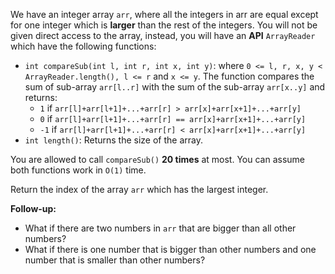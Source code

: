 We have an integer array `arr`, where all the integers in arr are equal except for one integer which is **larger** than the rest of the integers. You will not be given direct access to the array, instead, you will have an **API** `ArrayReader` which have the following functions:

- `int compareSub(int l, int r, int x, int y)`: where `0 <= l, r, x, y < ArrayReader.length(), l <= r` and `x <= y`. The function compares the sum of sub-array `arr[l..r]` with the sum of the sub-array `arr[x..y]` and returns:
  + `1` if `arr[l]+arr[l+1]+...+arr[r] > arr[x]+arr[x+1]+...+arr[y]`
  + `0` if `arr[l]+arr[l+1]+...+arr[r] == arr[x]+arr[x+1]+...+arr[y]`
  + `-1` if `arr[l]+arr[l+1]+...+arr[r] < arr[x]+arr[x+1]+...+arr[y]`
- `int length()`: Returns the size of the array.

You are allowed to call `compareSub()` **20 times** at most. You can assume both functions work in `O(1)` time.

Return the index of the array `arr` which has the largest integer.

**Follow-up:**

- What if there are two numbers in `arr` that are bigger than all other numbers?
- What if there is one number that is bigger than other numbers and one number that is smaller than other numbers?